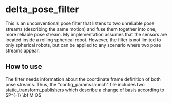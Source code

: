 # delta_pose_filter

This is an unconventional pose filter that listens to two unreliable pose streams (describing the same motion) and fuse them together into one, more reliable pose stream. My implementation assumes that the sensors are located inside a rolling spherical robot. However, the filter is not limited to only spherical robots, but can be applied to any scenario where two pose streams appear.

## How to use

The filter needs information about the coordinate frame definition of both pose streams.
Thus, the "config_params.launch" file includes two [static_transform_publishers](http://wiki.ros.org/tf#static_transform_publisher) which describe a [change of basis](https://en.wikipedia.org/wiki/Change_of_basis#Linear_maps) according to $P^{-1} \bf M Q$
